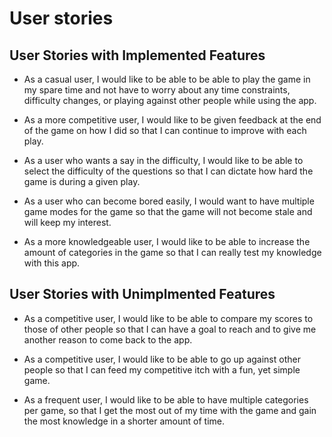# User stories

## User Stories with Implemented Features
* As a casual user, I would like to be able to be able to play the game in my spare time and not have to
  worry about any time constraints, difficulty changes, or playing against other people while using the app.

* As a more competitive user, I would like to be given feedback at the end of the game on how I did so that
  I can continue to improve with each play.

* As a user who wants a say in the difficulty, I would like to be able to select the difficulty of the 
  questions so that I can dictate how hard the game is during a given play.

* As a user who can become bored easily, I would want to have multiple game modes for the game so that
  the game will not become stale and will keep my interest.

* As a more knowledgeable user, I would like to be able to increase the amount of categories in the game so
  that I can really test my knowledge with this app.

## User Stories with Unimplmented Features
* As a competitive user, I would like to be able to compare my scores to those of other people so that I 
  can have a goal to reach and to give me another reason to come back to the app.

* As a competitive user, I would like to be able to go up against other people so that I can feed my 
  competitive itch with a fun, yet simple game.

* As a frequent user, I would like to be able to have multiple categories per game, so that I get the most
  out of my time with the game and gain the most knowledge in a shorter amount of time.





